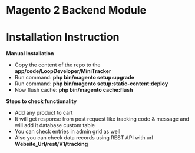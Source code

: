 # Magento 2 Backend Module

# Installation Instruction

<b>Manual Installation</b>

- Copy the content of the repo to the <b>app/code/LoopDeveloper/MiniTracker</b>
- Run command: <b>php bin/magento setup:upgrade</b>
- Run command: <b>php bin/magento setup:static-content:deploy</b>
- Now flush cache: <b>php bin/magento cache:flush</b>


<b>Steps to check functionality</b>

- Add any product to cart
- It will get response from post request like tracking code & message and will add it database custom table
- You can check entries in admin grid as well
- Also you can check data records using REST API with url <b>Website_Url/rest/V1/tracking</b>